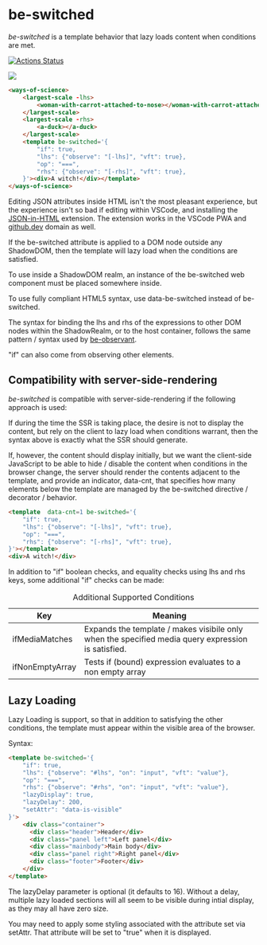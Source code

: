 # be-switched 

*be-switched* is a template behavior that lazy loads content when conditions are met.

[![Actions Status](https://github.com/bahrus/be-switched/workflows/CI/badge.svg)](https://github.com/bahrus/be-switched/actions?query=workflow%3ACI)

<a href="https://nodei.co/npm/be-switched/"><img src="https://nodei.co/npm/be-switched.png"></a>

```html
<ways-of-science>
    <largest-scale -lhs>
        <woman-with-carrot-attached-to-nose></woman-with-carrot-attached-to-nose>
    </largest-scale>
    <largest-scale -rhs>
        <a-duck></a-duck>
    </largest-scale>
    <template be-switched='{
        "if": true,
        "lhs": {"observe": "[-lhs]", "vft": true},
        "op": "===",
        "rhs": {"observe": "[-rhs]", "vft": true},
    }'><div>A witch!</div></template>
</ways-of-science>
```

Editing JSON attributes inside HTML isn't the most pleasant experience, but the experience isn't so bad if editing within VSCode, and installing the [JSON-in-HTML](https://marketplace.visualstudio.com/items?itemName=andersonbruceb.json-in-html) extension.  The extension works in the VSCode PWA and [github.dev](https://github.dev/bahrus/be-switched) domain as well.


If the be-switched attribute is applied to a DOM node outside any ShadowDOM, then the template will lazy load when the conditions are satisfied.

To use inside a ShadowDOM realm, an instance of the be-switched web component must be placed somewhere inside.

To use fully compliant HTML5 syntax, use data-be-switched instead of be-switched.

The syntax for binding the lhs and rhs of the expressions to other DOM nodes within the ShadowRealm, or to the host container, follows the same pattern / syntax used by [be-observant](https://github.com/bahrus/be-observant#syntax-in-depth).

"if" can also come from observing other elements.

## Compatibility with server-side-rendering

*be-switched* is compatible with server-side-rendering if the following approach is used:

If during the time the SSR is taking place, the desire is not to display the content, but rely on the client to lazy load when conditions warrant, then the syntax above is exactly what the SSR should generate.

If, however, the content should display initially, but we want the client-side JavaScript to be able to hide / disable the content when conditions in the browser change, the server should render the contents adjacent to the template, and provide an indicator, data-cnt, that specifies how many elements below the template are managed by the be-switched directive / decorator / behavior.

```html
<template  data-cnt=1 be-switched='{
    "if": true,
    "lhs": {"observe": "[-lhs]", "vft": true},
    "op": "===",
    "rhs": {"observe": "[-rhs]", "vft": true},
}'></template>
<div>A witch!</div>
```

In addition to "if" boolean checks, and equality checks using lhs and rhs keys, some additional "if" checks can be made:

<table>
    <caption>Additional Supported Conditions
    <thead>
        <tr>
            <th>Key</th>
            <th>Meaning</th>
        </tr>
    </thead>
    <tbody>
        <tr>
            <td>ifMediaMatches</td>
            <td>Expands the template / makes visibile only when the specified media query expression is satisfied.</td>
        </tr>
        <tr>
            <td>ifNonEmptyArray</td>
            <td>Tests if (bound) expression evaluates to a non empty array</td>
        </tr>
    </tbody>
</table>

## Lazy Loading 

Lazy Loading is support, so that in addition to satisfying the other conditions, the template must appear within the visible area of the browser.

Syntax:

```html
<template be-switched='{
    "if": true,
    "lhs": {"observe": "#lhs", "on": "input", "vft": "value"},
    "op": "===",
    "rhs": {"observe": "#rhs", "on": "input", "vft": "value"},
    "lazyDisplay": true,
    "lazyDelay": 200,
    "setAttr": "data-is-visible"
}'>
    <div class="container">
      <div class="header">Header</div>
      <div class="panel left">Left panel</div>
      <div class="mainbody">Main body</div>
      <div class="panel right">Right panel</div>
      <div class="footer">Footer</div>
    </div>
</template>
```

The lazyDelay parameter is optional (it defaults to 16).  Without a delay, multiple lazy loaded sections will all seem to be visible during intial display, as they may all have zero size.

You may need to apply some styling associated with the attribute set via setAttr.  That attribute will be set to "true" when it is displayed.